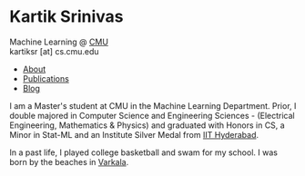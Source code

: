 <h1>Kartik Srinivas</h1>
Machine Learning @ <a href = "https://www.ml.cmu.edu/">CMU</a>
<br>
kartiksr [at] cs.cmu.edu

<ul>
    <li> <a href = "./about.html">About</a></li>
    <li> <a href = "./publications.html">Publications</a></li>
    <li> <a href = "./blog.html">Blog</a></li>
</ul>

I am a Master's student at CMU in the Machine Learning Department. Prior, I double majored in Computer Science and
Engineering Sciences - (Electrical Engineering, Mathematics & Physics) and graduated with Honors in CS, a Minor in
Stat-ML and an Institute Silver Medal from <a href = "https://www.iith.ac.in/">IIT Hyderabad</a>.

In a past life, I played college basketball and swam for my school. I was born by the beaches in <a href = "https://en.wikipedia.org/wiki/Varkala">Varkala</a>.
